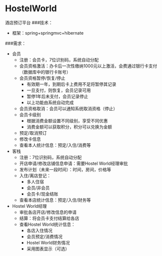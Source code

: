 # HostelWorld
酒店预订平台
###技术：
- 框架：spring+springmvc+hibernate

###需求：
- 会员
	- 注册：会员卡，7位识别码，系统自动分配
	- 会员资格激活：办卡后一次性缴纳1000元以上激活，会费通过银行卡支付（数据库中的银行卡账号）
	- 会员资格暂停/恢复/停止
		- 有效期一年，到期后卡上费用不足将暂停其记录
		- 一旦支付，则恢复，会员记录可用
		- 暂停1年后未支付，会员记录停止
		- 以上功能由系统自动完成
	- 会员资格取消：会员可以通知系统取消资格（停止）
	- 会员卡级别
		- 根据消费金额设置不同级别，享受不同优惠
		- 消费金额可以获取积分，积分可以兑换为金额
	- 预定/取消预订
	- 修改卡信息
	- 查看本人统计信息：预定/入住/消费等
- 客栈
	- 注册：7位识别码，系统自动分配
	- 开店申请/修改店铺信息申请：需要Hostel World经理审批
	- 发布计划（未来一段时间）：时间，房间，价格等
	- 入住/离店登记：
		- 多人住宿
		- 会员/非会员
		- 会员卡/现金结账
	- 查看本店统计信息：预定/入住/财务等
- Hostel World经理
	- 审批各店开店/修改信息的申请
	- 结算：将会员卡支付结算给各店
	- 查看Hostel World统计信息：
		- 各店入住情况
		- 会员预定/消费情况
		- Hostel World财务情况
		- 采用图表显示（可选）